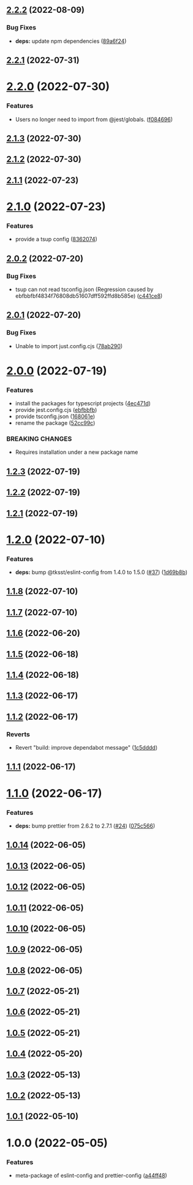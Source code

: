 ## [2.2.2](https://github.com/tksst/typescript-starter/compare/v2.2.1...v2.2.2) (2022-08-09)


### Bug Fixes

* **deps:** update npm dependencies ([89a6f24](https://github.com/tksst/typescript-starter/commit/89a6f24787a2b50c3df94bb59b7981ddd03e99e8))

## [2.2.1](https://github.com/tksst/typescript-starter/compare/v2.2.0...v2.2.1) (2022-07-31)

# [2.2.0](https://github.com/tksst/typescript-starter/compare/v2.1.3...v2.2.0) (2022-07-30)


### Features

* Users no longer need to import from @jest/globals. ([f084696](https://github.com/tksst/typescript-starter/commit/f084696b6cf6ab7960c885714514875c2e601daf))

## [2.1.3](https://github.com/tksst/typescript-starter/compare/v2.1.2...v2.1.3) (2022-07-30)

## [2.1.2](https://github.com/tksst/typescript-starter/compare/v2.1.1...v2.1.2) (2022-07-30)

## [2.1.1](https://github.com/tksst/typescript-starter/compare/v2.1.0...v2.1.1) (2022-07-23)

# [2.1.0](https://github.com/tksst/typescript-starter/compare/v2.0.2...v2.1.0) (2022-07-23)


### Features

* provide a tsup config ([8362074](https://github.com/tksst/typescript-starter/commit/8362074aaa9540274798f1a7180f6d1887691059))

## [2.0.2](https://github.com/tksst/typescript-starter/compare/v2.0.1...v2.0.2) (2022-07-20)


### Bug Fixes

* tsup can not read tsconfig.json (Regression caused by ebfbbfbf4834f76808db51607dff592ffd8b585e) ([c441ce8](https://github.com/tksst/typescript-starter/commit/c441ce89a60180e80e9968faa0774ac3c56de675))

## [2.0.1](https://github.com/tksst/typescript-starter/compare/v2.0.0...v2.0.1) (2022-07-20)


### Bug Fixes

* Unable to import just.config.cjs ([78ab290](https://github.com/tksst/typescript-starter/commit/78ab290445c116ebf3bde377278cf33a7c5f823b))

# [2.0.0](https://github.com/tksst/typescript-starter/compare/v1.2.3...v2.0.0) (2022-07-19)


### Features

* install the packages for typescript projects ([4ec471d](https://github.com/tksst/typescript-starter/commit/4ec471d1b745780e80687c048c8338265e2767f9))
* provide jest.config.cjs ([ebfbbfb](https://github.com/tksst/typescript-starter/commit/ebfbbfbf4834f76808db51607dff592ffd8b585e))
* provide tsconfig.json ([168061e](https://github.com/tksst/typescript-starter/commit/168061e11ea3a4dc7988806ce3199851453af73b))
* rename the package ([52cc99c](https://github.com/tksst/typescript-starter/commit/52cc99c726b09ee04767ce128701f0552e090671))


### BREAKING CHANGES

* Requires installation under a new package name

## [1.2.3](https://github.com/tksst/eslint-prettier-meta/compare/v1.2.2...v1.2.3) (2022-07-19)

## [1.2.2](https://github.com/tksst/eslint-prettier-meta/compare/v1.2.1...v1.2.2) (2022-07-19)

## [1.2.1](https://github.com/tksst/eslint-prettier-meta/compare/v1.2.0...v1.2.1) (2022-07-19)

# [1.2.0](https://github.com/tksst/eslint-prettier-meta/compare/v1.1.8...v1.2.0) (2022-07-10)


### Features

* **deps:** bump @tksst/eslint-config from 1.4.0 to 1.5.0 ([#37](https://github.com/tksst/eslint-prettier-meta/issues/37)) ([1d69b8b](https://github.com/tksst/eslint-prettier-meta/commit/1d69b8b6d9ea467a3c4f15c3768d47404b8e7c9f))

## [1.1.8](https://github.com/tksst/eslint-prettier-meta/compare/v1.1.7...v1.1.8) (2022-07-10)

## [1.1.7](https://github.com/tksst/eslint-prettier-meta/compare/v1.1.6...v1.1.7) (2022-07-10)

## [1.1.6](https://github.com/tksst/eslint-prettier-meta/compare/v1.1.5...v1.1.6) (2022-06-20)

## [1.1.5](https://github.com/tksst/eslint-prettier-meta/compare/v1.1.4...v1.1.5) (2022-06-18)

## [1.1.4](https://github.com/tksst/eslint-prettier-meta/compare/v1.1.3...v1.1.4) (2022-06-18)

## [1.1.3](https://github.com/tksst/eslint-prettier-meta/compare/v1.1.2...v1.1.3) (2022-06-17)

## [1.1.2](https://github.com/tksst/eslint-prettier-meta/compare/v1.1.1...v1.1.2) (2022-06-17)


### Reverts

* Revert "build: improve dependabot message" ([1c5dddd](https://github.com/tksst/eslint-prettier-meta/commit/1c5ddddd6c8ee933fbf5c0c8291347bbdfe22b0b))

## [1.1.1](https://github.com/tksst/eslint-prettier-meta/compare/v1.1.0...v1.1.1) (2022-06-17)

# [1.1.0](https://github.com/tksst/eslint-prettier-meta/compare/v1.0.14...v1.1.0) (2022-06-17)


### Features

* **deps:** bump prettier from 2.6.2 to 2.7.1 ([#24](https://github.com/tksst/eslint-prettier-meta/issues/24)) ([075c566](https://github.com/tksst/eslint-prettier-meta/commit/075c566590f5197446647b681e2ae019baf1ce64))

## [1.0.14](https://github.com/tksst/eslint-prettier-meta/compare/v1.0.13...v1.0.14) (2022-06-05)

## [1.0.13](https://github.com/tksst/eslint-prettier-meta/compare/v1.0.12...v1.0.13) (2022-06-05)

## [1.0.12](https://github.com/tksst/eslint-prettier-meta/compare/v1.0.11...v1.0.12) (2022-06-05)

## [1.0.11](https://github.com/tksst/eslint-prettier-meta/compare/v1.0.10...v1.0.11) (2022-06-05)

## [1.0.10](https://github.com/tksst/eslint-prettier-meta/compare/v1.0.9...v1.0.10) (2022-06-05)

## [1.0.9](https://github.com/tksst/eslint-prettier-meta/compare/v1.0.8...v1.0.9) (2022-06-05)

## [1.0.8](https://github.com/tksst/eslint-prettier-meta/compare/v1.0.7...v1.0.8) (2022-06-05)

## [1.0.7](https://github.com/tksst/eslint-prettier-meta/compare/v1.0.6...v1.0.7) (2022-05-21)

## [1.0.6](https://github.com/tksst/eslint-prettier-meta/compare/v1.0.5...v1.0.6) (2022-05-21)

## [1.0.5](https://github.com/tksst/eslint-prettier-meta/compare/v1.0.4...v1.0.5) (2022-05-21)

## [1.0.4](https://github.com/tksst/eslint-prettier-meta/compare/v1.0.3...v1.0.4) (2022-05-20)

## [1.0.3](https://github.com/tksst/eslint-prettier-meta/compare/v1.0.2...v1.0.3) (2022-05-13)

## [1.0.2](https://github.com/tksst/eslint-prettier-meta/compare/v1.0.1...v1.0.2) (2022-05-13)

## [1.0.1](https://github.com/tksst/eslint-prettier-meta/compare/v1.0.0...v1.0.1) (2022-05-10)

# 1.0.0 (2022-05-05)


### Features

* meta-package of eslint-config and prettier-config ([a44ff48](https://github.com/tksst/eslint-prettier-meta/commit/a44ff480fc14cc325a1325aa5490bc868d1075a0))
